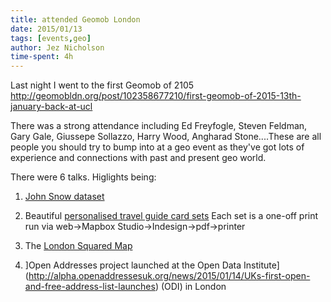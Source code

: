 ```yaml
---
title: attended Geomob London
date: 2015/01/13
tags: [events,geo]
author: Jez Nicholson
time-spent: 4h
---
```

​Last night I went to the first Geomob of 2105 http://geomobldn.org/post/102358677210/first-geomob-of-2015-13th-january-back-at-ucl​

​​There was a strong attendance including Ed Freyfogle, Steven Feldman​​, Gary Gale, ​Giussepe Sollazzo, ​Harry Wood, Angharad Stone....These are all people you should try to bump into at a geo event as they've got lots of experience and connections with past and present geo world.

There were 6 talks. Higlights being:

1. [John Snow dataset](http://blog.rtwilson.com/john-snows-cholera-data-in-more-formats/)

2. Beautiful [personalised travel guide card sets](http://www.telescopecards.com/​) Each set is a one-off print run via web->Mapbox Studio->Indesign->pdf->printer

3. The [London Squared Map](http://www.aftertheflood.co/projects/london-squared-map​)

4. ]Open Addresses project launched at the Open Data Institute](http://alpha.openaddressesuk.org/news/2015/01/14/UKs-first-open-and-free-address-list-launches​) (ODI) in London 